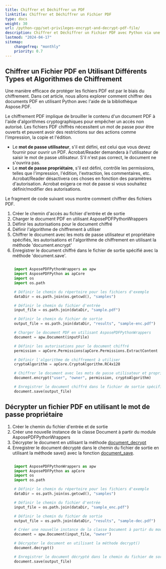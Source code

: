 ```yaml
---
title: Chiffrer et Déchiffrer un PDF
linktitle: Chiffrer et Déchiffrer un Fichier PDF
type: docs
weight: 30
url: /python-cpp/set-privileges-encrypt-and-decrypt-pdf-file/
description: Chiffrer et Déchiffrer un Fichier PDF avec Python via une application C++.
lastmod: "2024-04-17"
sitemap:
    changefreq: "monthly"
    priority: 0.7
---
```


## Chiffrer un Fichier PDF en Utilisant Différents Types et Algorithmes de Chiffrement

Une manière efficace de protéger les fichiers PDF est par le biais du chiffrement. Dans cet article, nous allons explorer comment chiffrer des documents PDF en utilisant Python avec l'aide de la bibliothèque Aspose.PDF.

Le chiffrement PDF implique de brouiller le contenu d'un document PDF à l'aide d'algorithmes cryptographiques pour empêcher un accès non autorisé. Les fichiers PDF chiffrés nécessitent un mot de passe pour être ouverts et peuvent avoir des restrictions sur des actions comme l'impression, la copie et l'édition.

- Le **mot de passe utilisateur**, s'il est défini, est celui que vous devez fournir pour ouvrir un PDF. Acrobat/Reader demandera à l'utilisateur de saisir le mot de passe utilisateur. S'il n'est pas correct, le document ne s'ouvrira pas.
- Le **mot de passe propriétaire**, s'il est défini, contrôle les permissions, telles que l'impression, l'édition, l'extraction, les commentaires, etc.
 Acrobat/Reader désactivera ces choses en fonction des paramètres d'autorisation. Acrobat exigera ce mot de passe si vous souhaitez définir/modifier des autorisations.

Le fragment de code suivant vous montre comment chiffrer des fichiers PDF.

1. Créer le chemin d'accès au fichier d'entrée et de sortie
1. Charger le document PDF en utilisant AsposePDFPythonWrappers
1. Définir les autorisations pour le document chiffré
1. Définir l'algorithme de chiffrement à utiliser
1. Chiffrer le document avec les mots de passe utilisateur et propriétaire spécifiés, les autorisations et l'algorithme de chiffrement en utilisant la méthode 'document.encrypt'
1. Enregistrer le document chiffré dans le fichier de sortie spécifié avec la méthode 'document.save'.

```python

    import AsposePDFPythonWrappers as apw
    import AsposePDFPython as apCore
    import os
    import os.path

    # Définir le chemin du répertoire pour les fichiers d'exemple
    dataDir = os.path.join(os.getcwd(), "samples")

    # Définir le chemin du fichier d'entrée
    input_file = os.path.join(dataDir, "sample.pdf")

    # Définir le chemin du fichier de sortie
    output_file = os.path.join(dataDir, "results", "sample-enc.pdf")

    # Charger le document PDF en utilisant AsposePDFPythonWrappers
    document = apw.Document(inputFile)

    # Définir les autorisations pour le document chiffré
    permission = apCore.Permissions(apCore.Permissions.ExtractContent | apCore.ModifyContent)

    # Définir l'algorithme de chiffrement à utiliser
    cryptoAlgorithm = apCore.CryptoAlgorithm.RC4x128

    # Chiffrer le document avec les mots de passe utilisateur et propriétaire spécifiés, les autorisations et l'algorithme de chiffrement
    document.encrypt("user", "owner", permission, cryptoAlgorithm)

    # Enregistrer le document chiffré dans le fichier de sortie spécifié
    document.save(output_file)
```

## Décrypter un fichier PDF en utilisant le mot de passe propriétaire

1. Créer le chemin du fichier d'entrée et de sortie
1. Créer une nouvelle instance de la classe Document à partir du module AsposePDFPythonWrappers
1. Décrypter le document en utilisant la méthode [document_decrypt](https://reference.aspose.com/pdf/python-cpp/core/document_decrypt/)
1. Enregistrer le document décrypté dans le chemin du fichier de sortie en utilisant la méthode save() avec la fonction [document_save](https://reference.aspose.com/pdf/python-cpp/core/document_save/).

```Python

    import AsposePDFPythonWrappers as apw
    import AsposePDFPython as apCore
    import os
    import os.path

    # Définir le chemin du répertoire pour les fichiers d'exemple
    dataDir = os.path.join(os.getcwd(), "samples")

    # Définir le chemin du fichier d'entrée
    input_file = os.path.join(dataDir, "sample_enc.pdf")

    # Définir le chemin du fichier de sortie
    output_file = os.path.join(dataDir, "results", "sample-dec.pdf")

    # Créer une nouvelle instance de la classe Document à partir du module AsposePDFPythonWrappers
    document = apw.Document(input_file, "owner")

    # Décrypter le document en utilisant la méthode decrypt()
    document.decrypt()

    # Enregistrer le document décrypté dans le chemin du fichier de sortie en utilisant la méthode save()
    document.save(output_file)
```